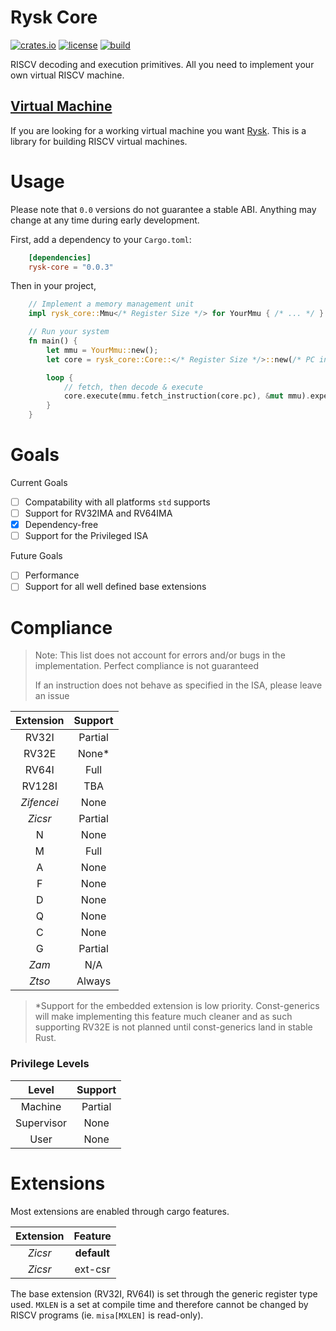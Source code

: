 # Rysk Core
[![crates.io](https://img.shields.io/crates/v/rysk-core)](http://crates.io/crates/rysk-core)
[![license](https://img.shields.io/crates/l/rysk-core)](https://gitlab.com/AidoP1/rysk-core/-/blob/master/LICENSE)
[![build](https://img.shields.io/gitlab/pipeline/AidoP1/rysk-core/master)](https://gitlab.com/AidoP1/rysk-core/-/pipelines)

RISCV decoding and execution primitives. All you need to implement your own virtual RISCV machine.

## [Virtual Machine](https://gitlab.com/AidoP1/rysk)
If you are looking for a working virtual machine you want [Rysk](https://gitlab.com/AidoP1/rysk). This is a library for building RISCV virtual machines.

# Usage
Please note that `0.0` versions do not guarantee a stable ABI. Anything may change at any time during early development.

First, add a dependency to your `Cargo.toml`:
```toml
    [dependencies]
    rysk-core = "0.0.3"
```

Then in your project,
```rust
    // Implement a memory management unit
    impl rysk_core::Mmu</* Register Size */> for YourMmu { /* ... */ }

    // Run your system
    fn main() {
        let mmu = YourMmu::new();
        let core = rysk_core::Core::</* Register Size */>::new(/* PC initial address */);

        loop {
            // fetch, then decode & execute
            core.execute(mmu.fetch_instruction(core.pc), &mut mmu).expect("Unable to decode instruction");
        }
    }
```

# Goals
Current Goals
- [ ] Compatability with all platforms `std` supports
- [ ] Support for RV32IMA and RV64IMA
- [x] Dependency-free
- [ ] Support for the Privileged ISA

Future Goals
- [ ] Performance
- [ ] Support for all well defined base extensions

# Compliance

> Note: This list does not account for errors and/or bugs in the implementation. Perfect compliance is not guaranteed
> 
> If an instruction does not behave as specified in the ISA, please leave an issue

|   Extension   | Support |
| :-----------: | :-----: |
| RV32I         | Partial |
| RV32E         | None*   |
| RV64I         | Full    |
| RV128I        | TBA     |
| *Zifencei*    | None    |
| *Zicsr*       | Partial |
| N             | None    |
| M             | Full    |
| A             | None    |
| F             | None    |
| D             | None    |
| Q             | None    |
| C             | None    |
| G             | Partial |
| *Zam*         | N/A     |
| *Ztso*        | Always  |

> *Support for the embedded extension is low priority. Const-generics will make implementing this feature much cleaner and as such supporting RV32E is not planned until const-generics land in stable Rust.

### Privilege Levels
|    Level   | Support |
| :--------: | :-----: |
| Machine    | Partial |
| Supervisor | None    |
| User       | None    |

# Extensions
Most extensions are enabled through cargo features.

| Extension |   Feature   |
| :-------: | :---------: |
| *Zicsr*   | **default** |
| *Zicsr*   | ext-csr     |

The base extension (RV32I, RV64I) is set through the generic register type used. `MXLEN` is a set at compile time and therefore cannot be changed by RISCV programs (ie. `misa[MXLEN]` is read-only).